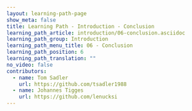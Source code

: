 ```yaml
---
layout: learning-path-page
show_meta: false
title: Learning Path - Introduction - Conclusion
learning_path_article: introduction/06-conclusion.asciidoc
learning_path_group: Introduction
learning_path_menu_title: 06 - Conclusion
learning_path_position: 6
learning_path_translation: ""
no_video: false
contributors:
  - name: Tom Sadler
    url: https://github.com/tsadler1988
  - name: Johannes Tigges
    url: https://github.com/lenucksi
---
```

<!--- This file autogenerated from https://github.com/InnerSourceCommons/InnerSourceLearningPath/blob/master/scripts/generate_learning_path_markdown.js -->